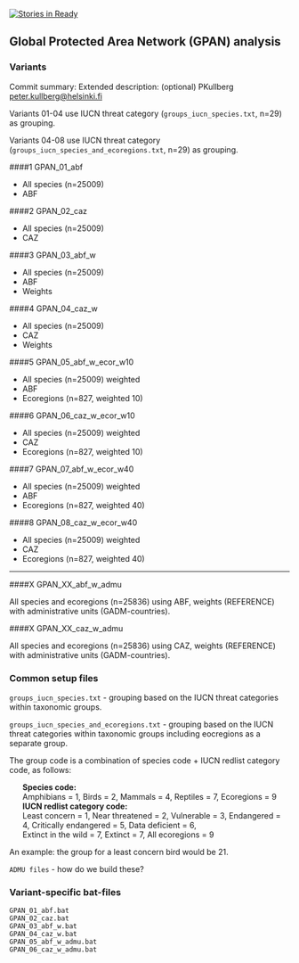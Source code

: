 [![Stories in Ready](https://badge.waffle.io/cbig/GPAN.png)](http://waffle.io/cbig/GPAN) 

## Global Protected Area Network (GPAN) analysis

### Variants
Commit summary: Extended description: (optional)
PKullberg peter.kullberg@helsinki.fi


Variants 01-04 use IUCN threat category (`groups_iucn_species.txt`, n=29) as grouping.

Variants 04-08 use IUCN threat category (`groups_iucn_species_and_ecoregions.txt`, n=29) as grouping.

####1 GPAN_01_abf

* All species (n=25009)
* ABF

####2 GPAN_02_caz

* All species (n=25009) 
* CAZ

####3 GPAN_03_abf_w

* All species (n=25009)
* ABF
* Weights

####4 GPAN_04_caz_w

* All species (n=25009) 
* CAZ
* Weights

####5 GPAN_05_abf_w_ecor_w10

* All species (n=25009) weighted
* ABF
* Ecoregions (n=827, weighted 10)

####6 GPAN_06_caz_w_ecor_w10

* All species (n=25009) weighted
* CAZ
* Ecoregions (n=827, weighted 10)

####7 GPAN_07_abf_w_ecor_w40

* All species (n=25009) weighted
* ABF
* Ecoregions (n=827, weighted 40)

####8 GPAN_08_caz_w_ecor_w40

* All species (n=25009) weighted
* CAZ
* Ecoregions (n=827, weighted 40)

----


####X GPAN_XX_abf_w_admu

All species and ecoregions (n=25836) using ABF, weights (REFERENCE) with administrative units (GADM-countries).

####X GPAN_XX_caz_w_admu

All species and ecoregions (n=25836) using CAZ, weights (REFERENCE) with administrative units (GADM-countries).

### Common setup files

`groups_iucn_species.txt` - grouping based on the IUCN threat categories within taxonomic groups.

`groups_iucn_species_and_ecoregions.txt` - grouping based on the IUCN threat categories within taxonomic groups including eocregions as a separate group.

The group code is a combination of species code + IUCN redlist category code, as follows: 
<ul> <b> Species code: </b>  <br/>
Amphibians = 1, Birds = 2, Mammals = 4, Reptiles = 7, Ecoregions = 9  <br/>
<b> IUCN redlist category code: </b> <br/>
Least concern = 1, Near threatened = 2, Vulnerable = 3, Endangered = 4, Critically endangered = 5, Data deficient = 6, <br/> Extinct in the wild = 7, Extinct = 7, All ecoregions = 9 </ul>

An example: the group for a least concern bird would be 21.
	
`ADMU files` - how do we build these? 


### Variant-specific bat-files

`GPAN_01_abf.bat`  
`GPAN_02_caz.bat`  
`GPAN_03_abf_w.bat`  
`GPAN_04_caz_w.bat`  
`GPAN_05_abf_w_admu.bat`  
`GPAN_06_caz_w_admu.bat`  

